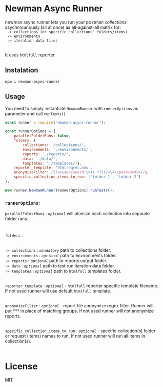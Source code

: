 # Newman Async Runner
newman async runner lets you run your postman *collections* asychnrounously (all at once) as all-against-all matrix for:<br/>
` -> collections (or specific collections' folders/items)`<br/>
` -> environments`<br/>
` -> iteration data files`<br/><br/>

It uses `htmlfull` reporter.<br/>

## Instalation
```
npm i newman-async-runner
```

## Usage
You need to simply instantiate ```NewmanRunner``` with ```runnerOptions``` as parameter and call ```runTests()``` <br/>
```javascript
const runner = require('newman-async-runner');

const runnerOptions = {
    parallelFolderRuns: false,                                  
    folders: {
        collections:'./collections/',                  
        environments: './environments/',            
        reports: './reports/', 
        data: './data/',                                  
        templates: './templates/'},                          
    reporter_template: 'htmlreqres.hbs',
    anonymizeFilter: /(?<=\<password:\>)(.*?)(?=\<\\password\>)/g,                     
    specific_collection_items_to_run: ['folder 1', 'folder 2']
};

new runner.NewmanRunner(runnerOptions).runTests();
```

### ```runnerOptions```:
```parallelFolderRuns``` : *`optional`* will atomize each collection into separate folder runs.<br/><br/>

###### ```folders``` :<br/>
```-> collections``` : *`mandatory`*  path to collections folder.<br/>
```-> environments``` : *`optional`*  path to environments folder.<br/>
```-> reports``` : *`optional`*  path to reports output folder.<br/>
```-> data``` : *`optional`*  path to test run iteration data folder.<br/>
```-> templates``` : *`optional`*  path to `htmlfull` templates folder.<br/><br/>

```reporter_template``` : *`optional`* - `htmlfull` reporter specific template filename. If not used runner will use default ```htmlfull``` template.<br/><br/>

```anonymizeFilter``` : *`optional`* - report file anonymize regex filter. Runner will put *** in place of matching groups. If not used runner will not anonymize reports.<br/><br/>

```specific_collection_items_to_run``` : *`optional`* - specific collection(s) folder or request (items) names to run. If not used runner will run all items in collection(s).<br/><br/>

# License
[MIT](https://raw.githubusercontent.com/dawiddiwad/newman-async-runner/master/LICENSE)